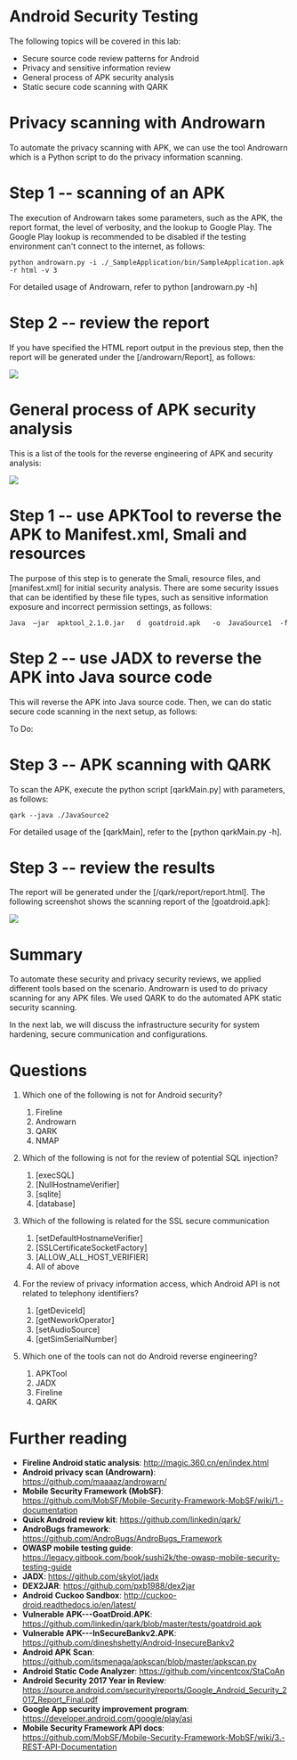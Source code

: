 
Android Security Testing
========================

The following topics will be covered in this lab:

-   Secure source code review patterns for Android
-   Privacy and sensitive information review
-   General process of APK security analysis
-   Static secure code scanning with QARK


Privacy scanning with Androwarn
===============================

To automate the privacy scanning with APK, we can use the tool Androwarn
which is a Python script to do the privacy information scanning.


Step 1 -- scanning of an APK
============================

The execution of Androwarn takes some parameters, such as the APK, the
report format, the level of verbosity, and the lookup to Google Play.
The Google Play lookup is recommended to be disabled if the testing
environment can\'t connect to the internet, as follows:


```
python androwarn.py -i ./_SampleApplication/bin/SampleApplication.apk -r html -v 3
```


For detailed usage of Androwarn, refer to python [androwarn.py -h]



Step 2 -- review the report
===========================

If you have specified the HTML report output in the previous step, then
the report will be generated under the [/androwarn/Report], as
follows:


![](./images/fa241bdd-6e34-4e4e-893c-d8eb48285626.png)



General process of APK security analysis
========================================



This is a list of the tools for the reverse engineering of APK and
security analysis:

![](./images/s2.png)


Step 1 -- use APKTool to reverse the APK to Manifest.xml, Smali and resources
=============================================================================

The purpose of this step is to generate the Smali, resource files, and
[manifest.xml] for initial security analysis. There are some
security issues that can be identified by these file types, such as
sensitive information exposure and incorrect permission settings, as
follows:


```
Java  –jar  apktool_2.1.0.jar   d  goatdroid.apk   -o  JavaSource1  -f 
```




Step 2 -- use JADX to reverse the APK into Java source code
===========================================================

This will reverse the APK into Java source code. Then, we can do static
secure code scanning in the next setup, as follows:

To Do:



Step 3 -- APK scanning with QARK
================================

To scan the APK, execute the python script [qarkMain.py] with parameters, as follows:


```
qark --java ./JavaSource2
```


For detailed usage of the [qarkMain], refer to the [python qarkMain.py -h].



Step 3 -- review the results
============================

The report will be generated under the [/qark/report/report.html].
The following screenshot shows the scanning report of the
[goatdroid.apk]:


![](./images/c401f003-8a7f-4557-9868-c31baccda1ef.png)







Summary
=======

To automate these security and privacy security reviews, we applied
different tools based on the scenario. Androwarn is
used to do privacy scanning for any APK files. We used QARK to do the
automated APK static security scanning.

In the next lab, we will discuss the infrastructure security for
system hardening, secure communication and configurations.












Questions
=========

1.  Which one of the following is not for Android security?
    1.  Fireline
    2.  Androwarn
    3.  QARK
    4.  NMAP
2.  Which of the following is not for the review of potential SQL
    injection?
    1.  [execSQL]
    2.  [NullHostnameVerifier]
    3.  [sqlite]
    4.  [database]
3.  Which of the following is related for the SSL secure communication
    1.  [setDefaultHostnameVerifier]
    2.  [SSLCertificateSocketFactory]
    3.  [ALLOW\_ALL\_HOST\_VERIFIER]
    4.  All of above
4.  For the review of privacy information access, which Android API is
    not related to telephony identifiers?
    1.  [getDeviceId]
    2.  [getNeworkOperator]
    3.  [setAudioSource]
    4.  [getSimSerialNumber]


5.  Which one of the tools can not do Android reverse engineering?
    1.  APKTool
    2.  JADX
    3.  Fireline
    4.  QARK












Further reading
===============

-   **Fireline Android static analysis**:
    <http://magic.360.cn/en/index.html>
-   **Android privacy scan (Androwarn)**:
    <https://github.com/maaaaz/androwarn/>
-   **Mobile Security Framework (MobSF)**:
    <https://github.com/MobSF/Mobile-Security-Framework-MobSF/wiki/1.-documentation>
-   **Quick Android review kit**: <https://github.com/linkedin/qark/>
-   **AndroBugs framework**:
    <https://github.com/AndroBugs/AndroBugs_Framework>
-   **OWASP mobile testing guide**:
    <https://legacy.gitbook.com/book/sushi2k/the-owasp-mobile-security-testing-guide>
-   **JADX**: <https://github.com/skylot/jadx>
-   **DEX2JAR**: <https://github.com/pxb1988/dex2jar>
-   **Android** **Cuckoo Sandbox**:
    <http://cuckoo-droid.readthedocs.io/en/latest/>
-   **Vulnerable APK---GoatDroid.APK**:
    <https://github.com/linkedin/qark/blob/master/tests/goatdroid.apk>
-   **Vulnerable APK---InSecureBankv2.APK**:
    <https://github.com/dineshshetty/Android-InsecureBankv2>
-   **Android APK Scan**:
    <https://github.com/itsmenaga/apkscan/blob/master/apkscan.py>
-   **Android Static Code Analyzer**:
    <https://github.com/vincentcox/StaCoAn>
-   **Android Security 2017 Year in Review**:
    <https://source.android.com/security/reports/Google_Android_Security_2017_Report_Final.pdf>
-   **Google App security improvement program**:
    <https://developer.android.com/google/play/asi>
-   **Mobile Security Framework API docs**:
    <https://github.com/MobSF/Mobile-Security-Framework-MobSF/wiki/3.-REST-API-Documentation>
